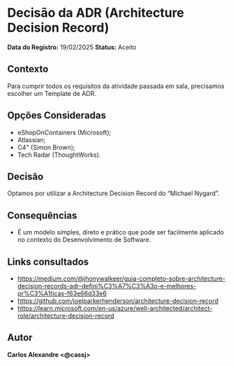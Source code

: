# Decisão da ADR (Architecture Decision Record)

**Data do Registro:** 19/02/2025
**Status:** Aceito  

## Contexto  
Para cumprir todos os requisitos da atividade passada em sala, precisamos escolher um Template de ADR.

## Opções Consideradas  
   - eShopOnContainers (Microsoft);
   - Atlassian;
   - C4" (Simon Brown);
   - Tech Radar (ThoughtWorks).

## Decisão  
Optamos por utilizar a Architecture Decision Record do “Michael Nygard”.

## Consequências  
- É um modelo simples, direto e prático que pode ser facilmente aplicado no contexto do Desenvolvimento de Software.

## Links consultados
- https://medium.com/@jhonywalkeer/guia-completo-sobre-architecture-decision-records-adr-defini%C3%A7%C3%A3o-e-melhores-pr%C3%A1ticas-f63e66d33e6
- https://github.com/joelparkerhenderson/architecture-decision-record
- https://learn.microsoft.com/en-us/azure/well-architected/architect-role/architecture-decision-record

## Autor  
**Carlos Alexandre <@cassj>**

